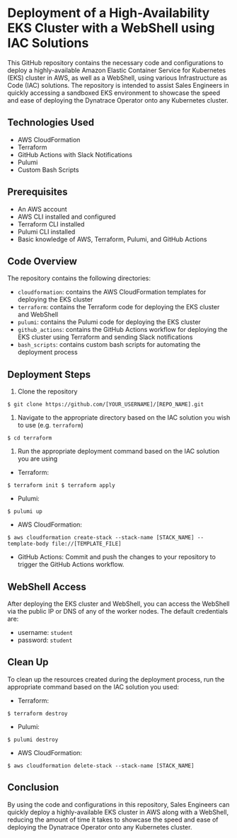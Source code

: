 Deployment of a High-Availability EKS Cluster with a WebShell using IAC Solutions
=================================================================================

This GitHub repository contains the necessary code and configurations to deploy a highly-available Amazon Elastic Container Service for Kubernetes (EKS) cluster in AWS, as well as a WebShell, using various Infrastructure as Code (IAC) solutions. The repository is intended to assist Sales Engineers in quickly accessing a sandboxed EKS environment to showcase the speed and ease of deploying the Dynatrace Operator onto any Kubernetes cluster.


Technologies Used
-----------------

-   AWS CloudFormation
-   Terraform
-   GitHub Actions with Slack Notifications
-   Pulumi
-   Custom Bash Scripts

Prerequisites
-------------

-   An AWS account
-   AWS CLI installed and configured
-   Terraform CLI installed
-   Pulumi CLI installed
-   Basic knowledge of AWS, Terraform, Pulumi, and GitHub Actions

Code Overview
-------------

The repository contains the following directories:

-   `cloudformation`: contains the AWS CloudFormation templates for deploying the EKS cluster
-   `terraform`: contains the Terraform code for deploying the EKS cluster and WebShell
-   `pulumi`: contains the Pulumi code for deploying the EKS cluster
-   `github_actions`: contains the GitHub Actions workflow for deploying the EKS cluster using Terraform and sending Slack notifications
-   `bash_scripts`: contains custom bash scripts for automating the deployment process

Deployment Steps
----------------

1.  Clone the repository

`$ git clone https://github.com/[YOUR_USERNAME]/[REPO_NAME].git`

1.  Navigate to the appropriate directory based on the IAC solution you wish to use (e.g. `terraform`)

`$ cd terraform`

1.  Run the appropriate deployment command based on the IAC solution you are using

-   Terraform:

`$ terraform init
$ terraform apply`

-   Pulumi:

`$ pulumi up`

-   AWS CloudFormation:

`$ aws cloudformation create-stack --stack-name [STACK_NAME] --template-body file://[TEMPLATE_FILE]`

-   GitHub Actions: Commit and push the changes to your repository to trigger the GitHub Actions workflow.

WebShell Access
---------------

After deploying the EKS cluster and WebShell, you can access the WebShell via the public IP or DNS of any of the worker nodes. The default credentials are:

-   username: `student`
-   password: `student`

Clean Up
--------

To clean up the resources created during the deployment process, run the appropriate command based on the IAC solution you used:

-   Terraform:

`$ terraform destroy`

-   Pulumi:

`$ pulumi destroy`

-   AWS CloudFormation:

`$ aws cloudformation delete-stack --stack-name [STACK_NAME]`

Conclusion
----------

By using the code and configurations in this repository, Sales Engineers can quickly deploy a highly-available EKS cluster in AWS along with a WebShell, reducing the amount of time it takes to showcase the speed and ease of deploying the Dynatrace Operator onto any Kubernetes cluster.
